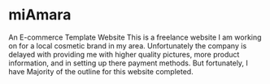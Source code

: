 # miAmara
 An E-commerce Template Website
This is a freelance website I am working on for a local cosmetic brand in my area.
Unfortunately the company is delayed with providing me with higher quality pictures, more product information, and in setting up there payment methods.
But fortunately, I have Majority of the outline for this website completed.
